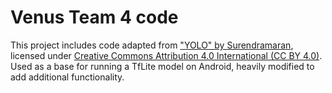 # Venus Team 4 code

This project includes code adapted from ["YOLO" by Surendramaran](https://github.com/surendramaran/YOLO),  
licensed under [Creative Commons Attribution 4.0 International (CC BY 4.0)](https://creativecommons.org/licenses/by/4.0/).
Used as a base for running a TfLite model on Android, heavily modified to add additional functionality.
